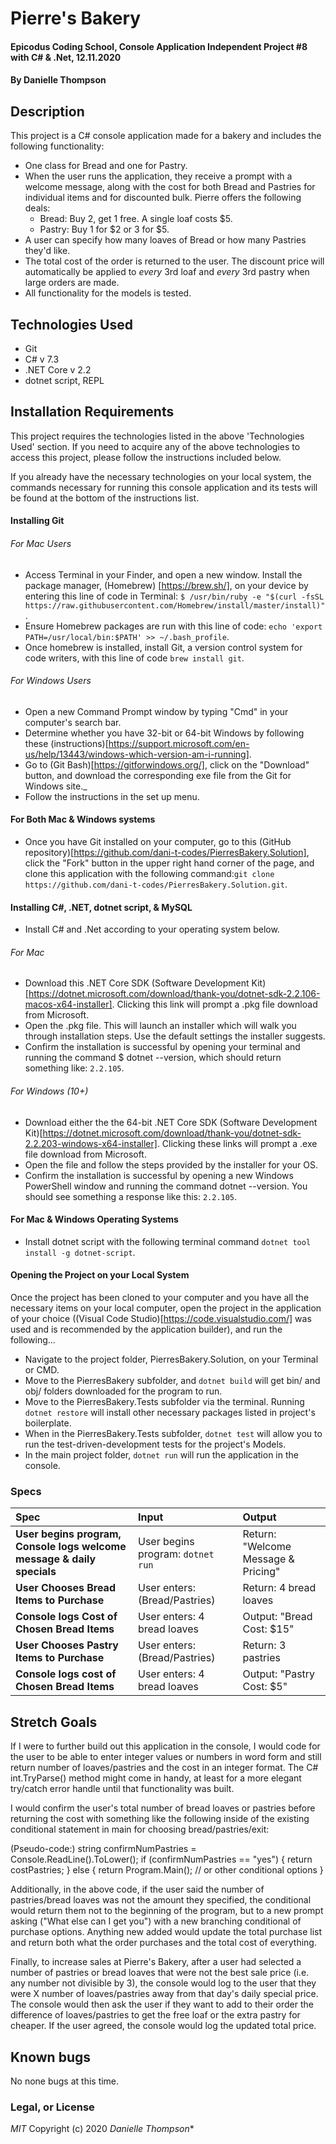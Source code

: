 # Pierre's Bakery

#### Epicodus Coding School, Console Application Independent Project #8 with C# & .Net, 12.11.2020

#### By Danielle Thompson

## Description

This project is a C# console application made for a bakery and includes the following functionality:

- One class for Bread and one for Pastry.
- When the user runs the application, they receive a prompt with a welcome message, along with the cost for both Bread and Pastries for individual items and for discounted bulk.
  Pierre offers the following deals:
    - Bread: Buy 2, get 1 free. A single loaf costs $5.
    - Pastry: Buy 1 for \$2 or 3 for $5. 
- A user can specify how many loaves of Bread or how many Pastries they'd like.
- The total cost of the order is returned to the user. The discount price will automatically be applied to *every* 3rd loaf and *every* 3rd pastry when large orders are made.
- All functionality for the models is tested.

## Technologies Used

- Git
- C# v 7.3
- .NET Core v 2.2
- dotnet script, REPL

## Installation Requirements

This project requires the technologies listed in the above 'Technologies Used' section. If you need to acquire any of the above technologies to access this project, please follow the instructions included below.

If you already have the necessary technologies on your local system, the commands necessary for running this console application and its tests will be found at the bottom of the instructions list. 

#### Installing Git
###### For Mac Users
- Access Terminal in your Finder, and open a new window. Install the package manager, (Homebrew) [https://brew.sh/], on your device by entering this line of code in Terminal: `$ /usr/bin/ruby -e "$(curl -fsSL https://raw.githubusercontent.com/Homebrew/install/master/install)"`.
- Ensure Homebrew packages are run with this line of code: `echo 'export PATH=/usr/local/bin:$PATH' >> ~/.bash_profile`.
- Once homebrew is installed, install Git, a version control system for code writers, with this line of code `brew install git`.

###### For Windows Users
- Open a new Command Prompt window by typing "Cmd" in your computer's search bar.
- Determine whether you have 32-bit or 64-bit Windows by following these (instructions)[https://support.microsoft.com/en-us/help/13443/windows-which-version-am-i-running].
- Go to (Git Bash)[https://gitforwindows.org/], click on the "Download" button, and download the corresponding exe file from the Git for Windows site._
- Follow the instructions in the set up menu.

#### For Both Mac & Windows systems
- Once you have Git installed on your computer, go to this (GitHub repository)[https://github.com/dani-t-codes/PierresBakery.Solution], click the "Fork" button in the upper right hand corner of the page, and clone this application with the following command:`git clone https://github.com/dani-t-codes/PierresBakery.Solution.git`.


#### Installing C#, .NET, dotnet script, & MySQL
* Install C# and .Net according to your operating system below. 
###### For Mac
 * Download this .NET Core SDK (Software Development Kit)[https://dotnet.microsoft.com/download/thank-you/dotnet-sdk-2.2.106-macos-x64-installer]. Clicking this link will prompt a .pkg file download from Microsoft.
* Open the .pkg file. This will launch an installer which will walk you through installation steps. Use the default settings the installer suggests.
* Confirm the installation is successful by opening your terminal and running the command $ dotnet --version, which should return something like: `2.2.105`. 

###### For Windows (10+)
* Download either the the 64-bit .NET Core SDK (Software Development Kit)[https://dotnet.microsoft.com/download/thank-you/dotnet-sdk-2.2.203-windows-x64-installer]. Clicking these links will prompt a .exe file download from Microsoft.
* Open the file and follow the steps provided by the installer for your OS.
* Confirm the installation is successful by opening a new Windows PowerShell window and running the command dotnet --version. You should see something a response like this: `2.2.105`.

#### For Mac & Windows Operating Systems
* Install dotnet script with the following terminal command `dotnet tool install -g dotnet-script`.

#### Opening the Project on your Local System
Once the project has been cloned to your computer and you have all the necessary items on your local computer, open the project in the application of your choice ((Visual Code Studio)[https://code.visualstudio.com/] was used and is recommended by the application builder), and run the following...

* Navigate to the project folder, PierresBakery.Solution, on your Terminal or CMD.
* Move to the PierresBakery subfolder, and `dotnet build` will get bin/ and obj/ folders downloaded for the program to run.
* Move to the PierresBakery.Tests subfolder via the terminal. Running `dotnet restore` will install other necessary packages listed in project's boilerplate. 
* When in the PierresBakery.Tests subfolder, `dotnet test` will allow you to run the test-driven-development tests for the project's Models. 
* In the main project folder, `dotnet run` will run the application in the console. 


### Specs

| Spec                                            | Input                        | Output                        |
| :---------------------------------------------- | :--------------------------- | :----------------------------|
| **User begins program, Console logs welcome message & daily specials** | User begins program: `dotnet run` | Return: "Welcome Message & Pricing" |
| **User Chooses Bread Items to Purchase** | User enters: (Bread/Pastries) | Return: 4 bread loaves |
| **Console logs Cost of Chosen Bread Items** | User enters: 4 bread loaves | Output: "Bread Cost: $15" |
| **User Chooses Pastry Items to Purchase** | User enters: (Bread/Pastries) | Return: 3 pastries |
| **Console logs cost of Chosen Bread Items** | User enters: 4 bread loaves | Output: "Pastry Cost: $5" |


## Stretch Goals

If I were to further build out this application in the console, I would code for the user to be able to enter integer values or numbers in word form and still return number of loaves/pastries and the cost in an integer format. The C# int.TryParse() method might come in handy, at least for a more elegant try/catch error handle until that functionality was built. 

I would confirm the user's total number of bread loaves or pastries before returning the cost with something like the following inside of the existing conditional statement in main for choosing bread/pastries/exit: 

(Pseudo-code:) 
  string confirmNumPastries = Console.ReadLine().ToLower();
    if (confirmNumPastries == "yes")
      {
        return costPastries;
      }
    else
      {
        return Program.Main(); // or other conditional options
      }

Additionally, in the above code, if the user said the number of pastries/bread loaves was not the amount they specified, the conditional would return them not to the beginning of the program, but to a new prompt asking ("What else can I get you") with a new branching conditional of purchase options. Anything new added would update the total purchase list and return both what the order purchases and the total cost of everything. 

Finally, to increase sales at Pierre's Bakery, after a user had selected a number of pastries or bread loaves that were not the best sale price (i.e. any number not divisible by 3), the console would log to the user that they were X number of loaves/pastries away from that day's daily special price. The console would then ask the user if they want to add to their order the difference of loaves/pastries to get the free loaf or the extra pastry for cheaper. If the user agreed, the console would log the updated total price. 

## Known bugs

No none bugs at this time. 

### Legal, or License

_MIT_ Copyright (c) 2020 *_Danielle Thompson_**